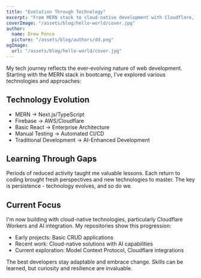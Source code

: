 ```yaml
---
title: "Evolution Through Technology"
excerpt: "From MERN stack to cloud-native development with Cloudflare, AWS, and AI - my journey of continuous learning and adaptation in tech"
coverImage: "/assets/blog/hello-world/cover.jpg"
author:
  name: Drew Ponce
  picture: "/assets/blog/authors/dd.png"
ogImage:
  url: "/assets/blog/hello-world/cover.jpg"
---
```


My tech journey reflects the ever-evolving nature of web development. Starting with the MERN stack in bootcamp, I've explored various technologies and approaches:

## Technology Evolution
- MERN → Next.js/TypeScript
- Firebase → AWS/Cloudflare
- Basic React → Enterprise Architecture
- Manual Testing → Automated CI/CD
- Traditional Development → AI-Enhanced Development

## Learning Through Gaps
Periods of reduced activity taught me valuable lessons. Each return to coding brought fresh perspectives and new technologies to master. The key is persistence - technology evolves, and so do we.

## Current Focus
I'm now building with cloud-native technologies, particularly Cloudflare Workers and AI integration. My repositories show this progression:
- Early projects: Basic CRUD applications
- Recent work: Cloud-native solutions with AI capabilities
- Current exploration: Model Context Protocol, Cloudflare integrations

The best developers stay adaptable and embrace change. Skills can be learned, but curiosity and resilience are invaluable.